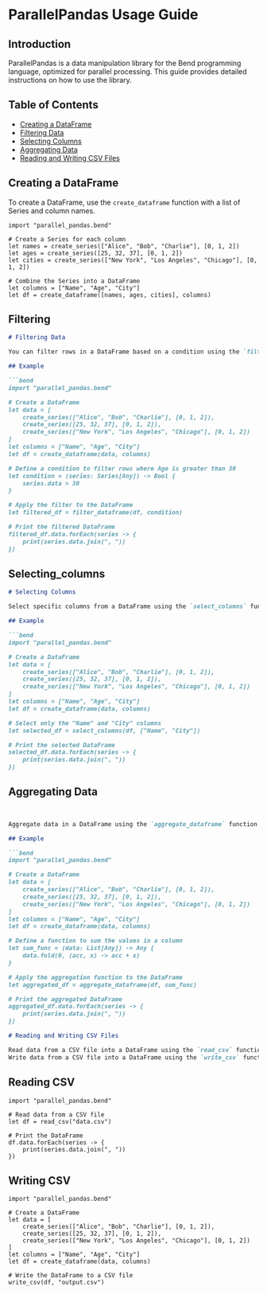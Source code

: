 # ParallelPandas Usage Guide

## Introduction

ParallelPandas is a data manipulation library for the Bend programming language, optimized for parallel processing. This guide provides detailed instructions on how to use the library.

## Table of Contents

- [Creating a DataFrame](#creating-a-dataframe)
- [Filtering Data](filtering.md)
- [Selecting Columns](selecting_columns.md)
- [Aggregating Data](aggregating.md)
- [Reading and Writing CSV Files](reading_writing_csv.md)

## Creating a DataFrame

To create a DataFrame, use the `create_dataframe` function with a list of Series and column names.

```bend
import "parallel_pandas.bend"

# Create a Series for each column
let names = create_series(["Alice", "Bob", "Charlie"], [0, 1, 2])
let ages = create_series([25, 32, 37], [0, 1, 2])
let cities = create_series(["New York", "Los Angeles", "Chicago"], [0, 1, 2])

# Combine the Series into a DataFrame
let columns = ["Name", "Age", "City"]
let df = create_dataframe([names, ages, cities], columns)
```

## Filtering
```markdown
# Filtering Data

You can filter rows in a DataFrame based on a condition using the `filter_dataframe` function.

## Example

```bend
import "parallel_pandas.bend"

# Create a DataFrame
let data = [
    create_series(["Alice", "Bob", "Charlie"], [0, 1, 2]),
    create_series([25, 32, 37], [0, 1, 2]),
    create_series(["New York", "Los Angeles", "Chicago"], [0, 1, 2])
]
let columns = ["Name", "Age", "City"]
let df = create_dataframe(data, columns)

# Define a condition to filter rows where Age is greater than 30
let condition = (series: Series[Any]) -> Bool {
    series.data > 30
}

# Apply the filter to the DataFrame
let filtered_df = filter_dataframe(df, condition)

# Print the filtered DataFrame
filtered_df.data.forEach(series -> {
    print(series.data.join(", "))
})
```

## Selecting_columns
```markdown
# Selecting Columns

Select specific columns from a DataFrame using the `select_columns` function.

## Example

```bend
import "parallel_pandas.bend"

# Create a DataFrame
let data = [
    create_series(["Alice", "Bob", "Charlie"], [0, 1, 2]),
    create_series([25, 32, 37], [0, 1, 2]),
    create_series(["New York", "Los Angeles", "Chicago"], [0, 1, 2])
]
let columns = ["Name", "Age", "City"]
let df = create_dataframe(data, columns)

# Select only the "Name" and "City" columns
let selected_df = select_columns(df, ["Name", "City"])

# Print the selected DataFrame
selected_df.data.forEach(series -> {
    print(series.data.join(", "))
})
```

## Aggregating Data
```markdown


Aggregate data in a DataFrame using the `aggregate_dataframe` function.

## Example

```bend
import "parallel_pandas.bend"

# Create a DataFrame
let data = [
    create_series(["Alice", "Bob", "Charlie"], [0, 1, 2]),
    create_series([25, 32, 37], [0, 1, 2]),
    create_series(["New York", "Los Angeles", "Chicago"], [0, 1, 2])
]
let columns = ["Name", "Age", "City"]
let df = create_dataframe(data, columns)

# Define a function to sum the values in a column
let sum_func = (data: List[Any]) -> Any {
    data.fold(0, (acc, x) -> acc + x)
}

# Apply the aggregation function to the DataFrame
let aggregated_df = aggregate_dataframe(df, sum_func)

# Print the aggregated DataFrame
aggregated_df.data.forEach(series -> {
    print(series.data.join(", "))
})
```

```markdown
# Reading and Writing CSV Files

Read data from a CSV file into a DataFrame using the `read_csv` function.
Write data from a CSV file into a DataFrame using the `write_csv` function.

```
## Reading CSV

```bend
import "parallel_pandas.bend"

# Read data from a CSV file
let df = read_csv("data.csv")

# Print the DataFrame
df.data.forEach(series -> {
    print(series.data.join(", "))
})

```

## Writing CSV

```bend
import "parallel_pandas.bend"

# Create a DataFrame
let data = [
    create_series(["Alice", "Bob", "Charlie"], [0, 1, 2]),
    create_series([25, 32, 37], [0, 1, 2]),
    create_series(["New York", "Los Angeles", "Chicago"], [0, 1, 2])
]
let columns = ["Name", "Age", "City"]
let df = create_dataframe(data, columns)

# Write the DataFrame to a CSV file
write_csv(df, "output.csv")
